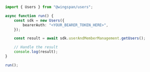 <!-- Start SDK Example Usage [usage] -->
```typescript
import { Users } from "@wingspan/users";

async function run() {
    const sdk = new Users({
        bearerAuth: "<YOUR_BEARER_TOKEN_HERE>",
    });

    const result = await sdk.userAndMemberManagement.getUsers();

    // Handle the result
    console.log(result);
}

run();

```
<!-- End SDK Example Usage [usage] -->
